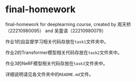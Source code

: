 # final-homework

final-homework for deeplearning course,  created by 周天桥 （22210980095） and 吴童语（22210980079）

作业1的自监督学习相关代码存放在`task1`文件夹中。

作业2的Transformer模型相关代码存放在`task2`文件夹中。

作业3的NeRF模型相关代码存放在`task3`文件夹中。

详细说明请见各文件夹中的`README.md`文件。
